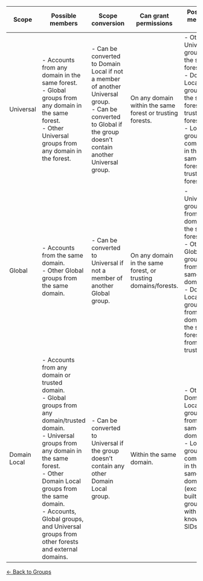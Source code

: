 | Scope        | Possible members                                                                                                                                                    | Scope conversion                                                                                                     | Can grant permissions                                         | Possible member of                                                                                                                                                                      |
|--------------|---------------------------------------------------------------------------------------------------------------------------------------------------------------------|----------------------------------------------------------------------------------------------------------------------|---------------------------------------------------------------|------------------------------------------------------------------------------------------------------------------------------------------------------------------------------------------|
| Universal    | - Accounts from any domain in the same forest. <br> - Global groups from any domain in the same forest. <br> - Other Universal groups from any domain in the forest. | - Can be converted to Domain Local if not a member of another Universal group. <br> - Can be converted to Global if the group doesn’t contain another Universal group. | On any domain within the same forest or trusting forests.      | - Other Universal groups in the same forest. <br> - Domain Local groups in the same forest or trusting forests. <br> - Local groups on computers in the same forest or trusting forests. |
| Global       | - Accounts from the same domain. <br> - Other Global groups from the same domain.                                                                                    | - Can be converted to Universal if not a member of another Global group.                                              | On any domain in the same forest, or trusting domains/forests. | - Universal groups from any domain in the same forest. <br> - Other Global groups from the same domain. <br> - Domain Local groups from any domain in the same forest, or from trusting. |
| Domain Local | - Accounts from any domain or trusted domain. <br> - Global groups from any domain/trusted domain. <br> - Universal groups from any domain in the same forest. <br> - Other Domain Local groups from the same domain. <br> - Accounts, Global groups, and Universal groups from other forests and external domains. | - Can be converted to Universal if the group doesn’t contain any other Domain Local group.                           | Within the same domain.                                        | - Other Domain Local groups from the same domain. <br> - Local groups on computers in the same domain (excluding built-in groups with well-known SIDs).                                   |


[← Back to Groups](../Groups.md)